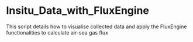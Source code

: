 # Insitu_Data_with_FluxEngine
This script details how to visualise collected data and apply the FluxEngine functionalities to calculate air-sea gas flux
